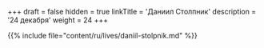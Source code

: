 +++
draft = false
hidden = true
linkTitle = 'Даниил Столпник'
description = '24 декабря'
weight = 24
+++

{{% include file="content/ru/lives/daniil-stolpnik.md" %}}
